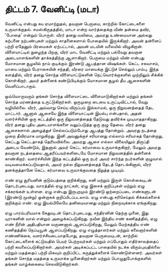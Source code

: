 # திட்டம் 7. வேனிட்டி (மடா)

வேனிட்டி என்பது சுய ஏமாற்றுதல், தவறான பெருமை, காற்றில் கோட்டைகளை உருவாக்குதல். சமஸ்கிருதத்தில், மாடா என்ற வார்த்தைக்கு வீண் தன்மை தவிர, 'போதை' என்றும் பொருள். வீரர் தனது வலிமை, அவரது உண்மையான அல்லது கற்பனை நற்பண்புகள் மற்றும் சாதனைகளால் போதையில் இருக்கிறார். அவன் தன்னைப் பற்றி ஏதேனும் பிரமைகள் ஏற்பட்டால், அவன் மடயின் வலையில் விழுகிறான். விளையாட்டில் நுழைந்த பிறகு, வீரர் மாட வேனிட்டி மற்றும் பல்வேறு தவறான அடையாளங்களின் தாக்கத்திற்கு ஆளாகிறார். பெருமை மற்றும் வீண் என்பது மோசமான சூழலில் நாம் குடிக்கும் இரண்டு ஆபத்தான விஷங்கள். கெட்ட சகவாசம், மாயை மற்றும் பேராசையின் சந்ததி, வீரரை மாயைக்கு இட்டுச் செல்லும் பாம்பு. இந்த களத்தில், வீரர் தனது சொந்த விளையாட்டுகளின் நெட்வொர்க்குகளில் முற்றிலும் சிக்கிக் கொள்கிறார். அவர் தன்னைக் கண்டுபிடிக்கும் மோசமான சூழல் தீய ஆசைகளின் வெளிப்பாடாகும்.

ஒவ்வொருவரும் தங்கள் சொந்த விளையாட்டை விளையாடுகிறார்கள் மற்றும் தங்கள் சொந்த மரணத்தை உருட்டுகிறார்கள். ஒருமுறை டையை உருட்டிவிட்டால், வேறு வழியில்லை. வீரர், அவ்வாறு செய்ய விருப்பம் இல்லாமல், ஒரு நிறுவனத்தைத் தேட மாட்டார். ஆனால் ஆசையே இந்த விளையாட்டின் இயல்பு என்பதால், அதன் வளர்ச்சியின் ஒரு கட்டத்தில் ஒரு நிறுவனத்தைத் தேடுவது தவிர்க்க முடியாததாகிறது. வீரர் தனது புதிய அடையாளங்களை வலுப்படுத்த ஒரு குழு தேவை. வீரர் தனது ஆசைகளால் அழைத்துச் செல்லப்படும்போது ஆபத்து தோன்றும். அவரது நடத்தை முறை தீவிரமாக மாறுகிறது. இனி அவனுக்குச் சரியானது எல்லாம் சரியாகத் தோன்றாது, கெட்டது கெட்டதாகத் தெரியவில்லை. அவரது ஆசை எல்லா விலையிலும் திருப்தி அடைய வேண்டும், இதனால் அவர் கெட்ட கர்மாவை உருவாக்குகிறார், மேலும் அவரது தவறான நடத்தையை ஆதரிப்பவர்களிடையே மோசமான நிறுவனத்தில் தன்னைக் காண்கிறார். வளர்ச்சியின் இந்த கட்டத்தில் ஒரு நபர் அவர் சார்ந்த நபர்களின் குழுவால் வடிவமைக்கப்படுவதால், அவர் நல்ல நிறுவனத்தைத் தேடத் தொடங்கினால், வீரர் தனக்குத்தானே கெட்ட கர்மாவை உருவாக்குவதை நிறுத்த முடியும்.

எண் ஏழு சூரியனின் குடும்பத்தை குறிக்கிறது, சனி மற்றும் இருள் கொள்கையுடன் தொடர்புடையது. வாரத்தில் ஏழு நாட்கள், ஏழு இசைக் குறிப்புகள் மற்றும் ஏழு சக்கரங்கள் உள்ளன. ஏழு என்பது இருபுறமும் இரண்டு ஒற்றைப்படை எண்களுடன் (இரண்டு மூன்று) ஒன்றாகக் குறிப்பிடப்படலாம். ஏழு என்பது சரிசெய்தல் சிக்கல்களைக் குறிக்கும் எண். ஏழு இயல்பிலேயே தனிமையானது மற்றும் நிறைவுக்காக ஏங்குகிறது.

ஏழு பாரம்பரியமாக கேதுவுடன் தொடர்புடையது, சந்திரனின் தெற்கு முனை, இது டிராகனின் வால் என்றும் அழைக்கப்படுகிறது. நவீன இந்திய எண் கணிதத்தில், ஏழு எண் நீரின் அதிபதியான வருணனால் ஆளப்படுகிறது, மேலும் மேற்கத்திய எண் கணிதத்தில் நெப்டியூன் ஆளப்படுகிறது. ஏழு எழுத்தாளர்கள் மற்றும் கலைஞர்களின் எண்ணிக்கை, வளர்ச்சியடையாதபோது, தவறான பெருமையுடன், காற்றில் கோட்டைகளைக் கட்டுவதில் பெயர் பெற்றவர்கள் மற்றும் எப்போதும் எதிர்காலத்தைப் பற்றி கவலைப்படுகிறார்கள். அவர்கள் அடிக்கப்பட்ட பாதையில் நடக்க விரும்புவதில்லை மற்றும் மதத்தைப் பற்றி மிகவும் குறிப்பிட்ட கருத்துக்களைக் கொண்டுள்ளனர். அவர்கள் தங்கள் சொந்த மதத்தை உருவாக்க முனைகிறார்கள் மற்றும் பொழுதுபோக்குகளில் தங்கள் வாழ்க்கையை செலவிடுகிறார்கள்.
